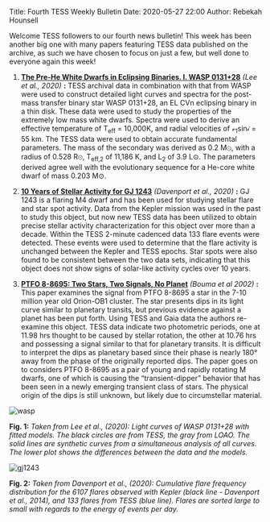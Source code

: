 Title: Fourth TESS Weekly Bulletin
Date: 2020-05-27 22:00
Author: Rebekah Hounsell

Welcome TESS followers to our fourth  news bulletin! This week has been another big one with many papers featuring TESS data published on the archive, as such we have chosen to focus on just a few, but well done to everyone again this week!


1. **[The Pre-He White Dwarfs in Eclipsing Binaries. I. WASP 0131+28](https://arxiv.org/abs/2005.10394)** *(Lee et al., 2020)* **:**
TESS archival data in combination with that from WASP were used to construct detailed light curves and spectra for the post-mass transfer binary star WASP 0131+28, an EL CVn eclipsing binary in a thin disk. These data were used to study the properties of the extremely low mass white dwarfs. Spectra were used to derive an effective temperature of T<sub>eff</sub> = 10,000K, and radial velocities  of &#120011;<sub>1</sub>sin&#119998; = 55 km. The TESS data were used to obtain accurate fundamental parameters. The mass of the secondary was derived as 0.2 M&#8857;, with a radius of 0.528 R&#8857;, T<sub>eff,2</sub> of 11,186 K, and L<sub>2</sub> of 3.9 L&#8857;. The parameters derived agree well with the evolutionary sequence for a He-core white dwarf of mass 0.203 M&#8857;.

2. **[10 Years of Stellar Activity for GJ 1243](https://arxiv.org/abs/2005.10281)** *(Davenport et al., 2020)* **:**
GJ 1243 is a flaring M4 dwarf and has been used for studying stellar flare and star spot activity. Data from the Kepler mission was used in the past to study this object, but now new TESS data has been utilized to obtain precise stellar activity characterization for this object over more than a decade. Within the TESS 2-minute cadenced data 133 flare events were detected. These events were used to determine that the flare activity is unchanged between the Kepler and TESS epochs.  Star spots were also found to be consistent between the two data sets, indicating that this object does not show signs of solar-like activity cycles over 10 years.

3. **[PTFO 8-8695: Two Stars, Two Signals, No Planet](https://arxiv.org/abs/2005.10253)** *(Bouma et al 2002)* **:**
This paper examines the signal from PTFO 8-8695 a star in the 7-10 million year old Orion-OB1 cluster. The star presents dips in its light curve similar to planetary transits, but previous evidence against a planet has been put forth. Using TESS and Gaia data the authors re-examine this object. TESS data indicate two photometric periods, one at 11.98 hrs thought to be caused by stellar rotation, the other at 10.76 hrs and possessing a signal similar to that for planetary transits. It is difficult to interpret the dips as planetary based since their  phase is nearly 180&#176; away from the phase of the originally reported dips. The paper goes on to  considers PTFO 8-8695 as a pair of young and rapidly rotating M dwarfs, one of which is causing the  “transient-dipper” behavior that has been seen in a newly emerging transient class of stars. The physical origin of the dips is still unknown, but likely due to  circumstellar material.

![wasp](images/wasp.png)

**Fig. 1:** *Taken from Lee et al., (2020): Light curves of WASP 0131+28 with fitted models. The black circles are from TESS, the gray from LOAO. The solid lines are synthetic curves from a simultaneous analysis of all curves. The lower plot shows the differences between the data and the models.*

![gj1243](images/gj1243.png)

**Fig. 2:** *Taken from Davenport et al., (2020): Cumulative flare frequency distribution for the 6107 flares observed with Kepler (black line - Davenport et al., 2014), and 133 flares from TESS (blue line). Flares are sorted large to small with regards to the energy of events per day.*

